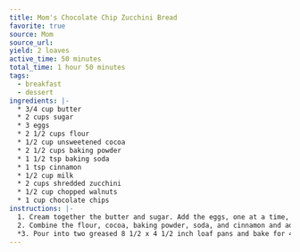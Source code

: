 ```yaml
---
title: Mom's Chocolate Chip Zucchini Bread
favorite: true
source: Mom
source_url: 
yield: 2 loaves
active_time: 50 minutes
total_time: 1 hour 50 minutes
tags: 
  - breakfast
  - dessert
ingredients: |-
  * 3/4 cup butter 
  * 2 cups sugar 
  * 3 eggs 
  * 2 1/2 cups flour 
  * 1/2 cup unsweetened cocoa 
  * 2 1/2 cups baking powder 
  * 1 1/2 tsp baking soda 
  * 1 tsp cinnamon 
  * 1/2 cup milk 
  * 2 cups shredded zucchini 
  * 1/2 cup chopped walnuts 
  * 1 cup chocolate chips 
instructions: |-
  1. Cream together the butter and sugar. Add the eggs, one at a time, beating after each addition. 
  2. Combine the flour, cocoa, baking powder, soda, and cinnamon and add to the creamed mixture alternatively with the milk. Stir in the zucchini and nuts. 
  *3. Pour into two greased 8 1/2 x 4 1/2 inch loaf pans and bake for 45-55 minutes or until a cake tester inserted in the center comes out clean. 
---
```

